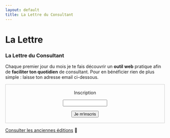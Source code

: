 ```yaml
---
layout: default
title: La Lettre du Consultant
---
```


<div class="post">
  <h1 class="pageTitle">La Lettre</h1>

  <h3> La Lettre du Consultant</h3>
  <p>Chaque premier jour du mois je te fais découvrir un <b>outil web</b> pratique afin de <b>faciliter ton quotidien</b> de consultant. Pour en bénéficier rien de plus simple : laisse ton adresse email ci-dessous.</p> 
 
 <form style="border:1px solid #ccc;padding:3px;text-align:center;" action="https://tinyletter.com/lettreduconsultant" method="post" target="popupwindow" onsubmit="window.open('https://tinyletter.com/lettreduconsultant', 'popupwindow', 'scrollbars=yes,width=800,height=600');return true"><p><label for="tlemail">Inscription</label></p><p><input type="text" style="width:140px" name="email" id="tlemail" /></p><input type="hidden" value="1" name="embed"/><input type="submit" value="Je m'inscris" /><p><a href="https://tinyletter.com" target="_blank"></a></p></form>

 <p> <a href="https://tinyletter.com/lettreduconsultant/archive">Consulter les anciennes éditions</a> 🚀</p>